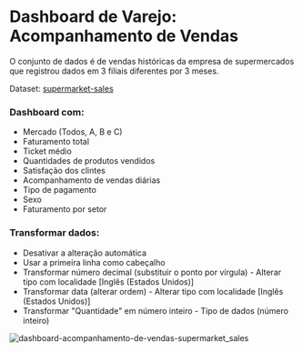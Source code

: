 <h1>Dashboard de Varejo: Acompanhamento de Vendas</h1>

O conjunto de dados é de vendas históricas da empresa de supermercados que registrou dados em 3 filiais diferentes por 3 meses.

Dataset: [supermarket-sales](https://www.kaggle.com/datasets/aungpyaeap/supermarket-sales)

<h3>Dashboard com:</h3>
<ul>
  <li>Mercado (Todos, A, B e C)</li>
  <li>Faturamento total</li>
  <li>Ticket médio</li>
  <li>Quantidades de produtos vendidos</li>
  <li>Satisfação dos clintes</li>
  <li>Acompanhamento de vendas diárias</li>
  <li>Tipo de pagamento</li>
  <li>Sexo</li>
  <li>Faturamento por setor</li>
</ul>

<h3>Transformar dados:</h3>
<ul>
  <li>Desativar a alteração automática</li>
  <li>Usar a primeira linha como cabeçalho</li>
  <li>Transformar número decimal (substituir o ponto por vírgula) - Alterar tipo com localidade [Inglês (Estados Unidos)]</li>
  <li>Transformar data (alterar ordem) - Alterar tipo com localidade [Inglês (Estados Unidos)]</li>
  <li>Transformar "Quantidade" em número inteiro - Tipo de dados (número inteiro)</li>
</ul>


![dashboard-acompanhamento-de-vendas-supermarket_sales](https://user-images.githubusercontent.com/85963623/236019419-8b4887cc-ea4e-4e0e-ae7a-20e82c9b54a6.png)
